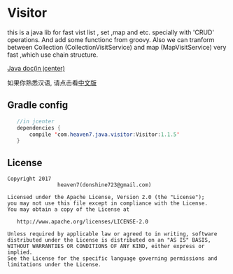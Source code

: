 # Visitor
this is a java lib for fast vist list , set ,map and etc. specially with 'CRUD' operations. And add some functionc from groovy.
Also we can tranform between  Collection (CollectionVisitService) and map (MapVisitService) very fast ,which use chain structure.

[Java doc(in jcenter)](https://bintray.com/lightsun/maven/Visitor/1.1.0#files/com/heaven7/java/visitor/Visitor/1.1.5)

如果你熟悉汉语, 请点击看[中文版](https://github.com/LightSun/Visitor/blob/master/README_CN.md)



## Gradle config

```java
   //in jcenter 
   dependencies {
       compile 'com.heaven7.java.visitor:Visitor:1.1.5'
   }
```


## License

    Copyright 2017  
                    heaven7(donshine723@gmail.com)

    Licensed under the Apache License, Version 2.0 (the "License");
    you may not use this file except in compliance with the License.
    You may obtain a copy of the License at

       http://www.apache.org/licenses/LICENSE-2.0

    Unless required by applicable law or agreed to in writing, software
    distributed under the License is distributed on an "AS IS" BASIS,
    WITHOUT WARRANTIES OR CONDITIONS OF ANY KIND, either express or implied.
    See the License for the specific language governing permissions and
    limitations under the License.
